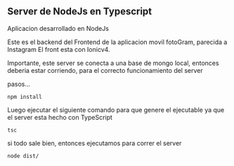 ## Server de NodeJs  en Typescript

Aplicacion desarrollado en NodeJs

Este es el backend del Frontend de la aplicacion movil fotoGram, parecida a Instagram
El front esta con Ionicv4.

Importante, este server se conecta a una base de mongo local, entonces deberia estar corriendo, para el correcto funcionamiento del server

pasos...

```
npm install
```

Luego ejecutar el siguiente comando para que genere el ejecutable ya que el server esta hecho con TypeScript
```
tsc
```

si todo sale bien, entonces ejecutamos para correr el server

```
node dist/
```

